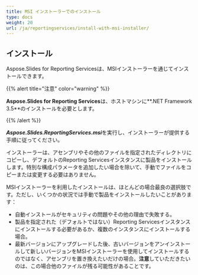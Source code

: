 ```yaml
---
title: MSI インストーラーでのインストール
type: docs
weight: 20
url: /ja/reportingservices/install-with-msi-installer/
---
```


## **インストール**
Aspose.Slides for Reporting Servicesは、MSIインストーラーを通じてインストールできます。

{{% alert title="注意" color="warning" %}} 

**Aspose.Slides for Reporting Services**は、ホストマシンに**.NET Framework 3.5**のインストールを必要とします。 

{{% /alert %}}

***Aspose.Slides.ReportingServices.msi***を実行し、インストーラーが提供する手順に従ってください。

インストーラーは、アセンブリやその他のファイルを指定されたディレクトリにコピーし、デフォルトのReporting Servicesインスタンスに製品をインストールします。特別な構成パラメータを追加したい場合を除いて、手動でファイルをコピーまたは変更する必要はありません。

MSIインストーラーを利用したインストールは、ほとんどの場合最良の選択肢です。ただし、いくつかの状況では手動で製品をインストールしたいことがあります：

- 自動インストールがセキュリティの問題やその他の理由で失敗する。
- 製品を指定された（デフォルトではない）Reporting Servicesインスタンスにインストールする必要があるか、複数のインスタンスにインストールする場合。
- 最新バージョンにアップグレードした後、古いバージョンをアンインストールして新しいバージョンをMSIインストーラーを使用してインストールするのではなく、アセンブリを置き換えたいだけの場合。**注意**していただきたいのは、この場合他のファイルが残る可能性があることです。